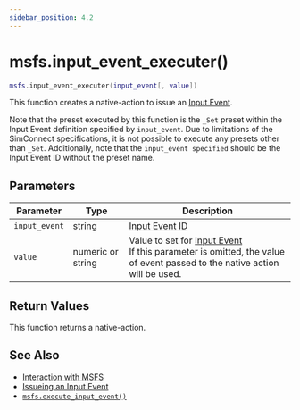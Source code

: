 ```yaml
---
sidebar_position: 4.2
---
```


# msfs.input_event_executer()
```lua
msfs.input_event_executer(input_event[, value])
```
This function creates a native-action to issue an [Input Event](https://docs.flightsimulator.com/html/Content_Configuration/Models/ModelBehaviors/Input_Event_Definitions.htm).

Note that the preset executed by this function is the `_Set` preset within the Input Event definition specified by `input_event`.
Due to limitations of the SimConnect specifications, it is not possible to execute any presets other than `_Set`.
Additionally, note that the `input_event specified` should be the Input Event ID without the preset name.


## Parameters
|Parameter|Type|Description|
|-|-|-|
|`input_event`|string|[Input Event ID](https://docs.flightsimulator.com/html/Content_Configuration/Models/ModelBehaviors/General_Template_Definitions.htm?#InputEvent)
|`value`|numeric or string|Value to set for [Input Event](https://docs.flightsimulator.com/html/Content_Configuration/Models/ModelBehaviors/Input_Event_Definitions.htm)<br/>If this parameter is omitted, the value of event passed to the native action will be used.


## Return Values
This function returns a native-action.

## See Also
- [Interaction with MSFS](/guide/msfs)
- [Issueing an Input Event](/guide/msfs#issueing-an-input-event)
- [`msfs.execute_input_event()`](/libs/msfs/msfs_execute_input_event)
